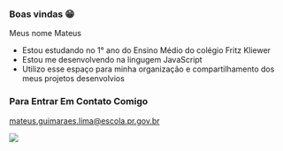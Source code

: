 ### Boas vindas 😁

Meus nome Mateus

- Estou estudando no 1° ano do Ensino Médio do colégio Fritz Kliewer
- Estou me desenvolvendo na lingugem JavaScript
- Utilizo esse espaço para minha organização e compartilhamento dos meus projetos desenvolvios

### Para Entrar Em Contato Comigo

mateus.guimaraes.lima@escola.pr.gov.br

![](https://i.giphy.com/media/v1.Y2lkPTc5MGI3NjExY2pmeHg2bXV3MXAwYmI0a2t6dTRwc3p1N21mNTVlcmp6dW92c3VucCZlcD12MV9pbnRlcm5hbF9naWZfYnlfaWQmY3Q9Zw/thoMAG7hlN8He/giphy.gif)

